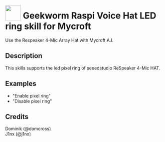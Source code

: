 # <img src='https://camo.githubusercontent.com/16b0193e895780987f64fdbef7551c4adbd4033f/68747470733a2f2f7261772e6769746861636b2e636f6d2f466f7274417765736f6d652f466f6e742d417765736f6d652f6d61737465722f737667732f736f6c69642f636f672e737667' card_color='#22a7f0' width='50' height='50' style='vertical-align:bottom'/> Geekworm Raspi Voice Hat LED ring skill for Mycroft
Use the Respeaker 4-Mic Array Hat with Mycroft A.I.

## Description
This skills supports the led pixel ring of seeedstudio ReSpeaker 4-Mic HAT.

## Examples
 - "Enable pixel ring"
 - "Disable pixel ring"


## Credits
Dominik (@domcross)<br>
J1nx (@j1nx)


